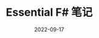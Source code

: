 ---
title:  Essential F# 笔记
date: 2022-09-17
draft: true
slug: essential-fsharp-notes
description: 
categories:
    - 编程
tags:
    - FSharp Basic
image: head.png

---